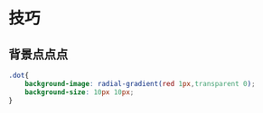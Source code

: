 # 技巧

## 背景点点点
```css
.dot{
    background-image: radial-gradient(red 1px,transparent 0);
    background-size: 10px 10px;
}
   
```